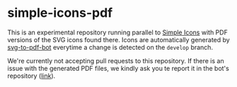 # simple-icons-pdf

This is an experimental repository running parallel to [Simple Icons](https://github.com/simple-icons/simple-icons) with PDF versions of the SVG icons found there. Icons are automatically generated by [svg-to-pdf-bot](https://github.com/simple-icons/svg-to-pdf-bot) everytime a change is detected on the `develop` branch.

We're currently not accepting pull requests to this repository. If there is an issue with the generated PDF files, we kindly ask you te report it in the bot's repository ([link](https://github.com/simple-icons/svg-to-pdf-bot/issues/new)).
